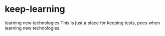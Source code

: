 # keep-learning
learning new technologies
This is just a place for keeping tests, pocs when learning new technologies. 
